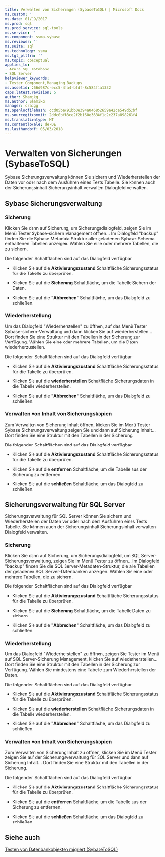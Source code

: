 ```yaml
---
title: Verwalten von Sicherungen (SybaseToSQL) | Microsoft Docs
ms.custom: ''
ms.date: 01/19/2017
ms.prod: sql
ms.prod_service: sql-tools
ms.service: ''
ms.component: ssma-sybase
ms.reviewer: ''
ms.suite: sql
ms.technology: ssma
ms.tgt_pltfrm: ''
ms.topic: conceptual
applies_to:
- Azure SQL Database
- SQL Server
helpviewer_keywords:
- Tester Component,Managing Backups
ms.assetid: 266d987c-ecc5-4fa4-bfdf-8c584f1a1332
caps.latest.revision: 5
author: Shamikg
ms.author: Shamikg
manager: craigg
ms.openlocfilehash: ccd05bac91bb0e394a046852659a42ce549d52bf
ms.sourcegitcommit: 2ddc0bfb3ce2f2b160e3638f1c2c237a898263f4
ms.translationtype: HT
ms.contentlocale: de-DE
ms.lasthandoff: 05/03/2018
---
```

# <a name="managing-backups-sybasetosql"></a>Verwalten von Sicherungen (SybaseToSQL)
Sybase Sicherungsverwaltung können Sie sichern und Wiederherstellen der Daten vor oder nach dem Ausführen eines Tests Tabelle. Sie können auch der Sicherungsinhalt Sicherungsinhalt verwalten Dialogfeld verwalten.  
  
## <a name="sybase-backup-management"></a>Sybase Sicherungsverwaltung  
  
### <a name="backup"></a>Sicherung  
Klicken Sie dann auf Sicherung, um Sicherungsdialogfeld, zeigen Sie im Menü Tester Sybase-sichern Management öffnen... Im Dialogfeld "backup" finden Sie die Sybase Metadata Struktur aller geladenen Sybase-Schema enthaltenen Tabellen anzeigen. Wählen Sie eine oder mehrere Tabellen, die zu sichern.  
  
Die folgenden Schaltflächen sind auf das Dialogfeld verfügbar:  
  
-   Klicken Sie auf die **Aktivierungszustand** Schaltfläche Sicherungsstatus für die Tabelle zu überprüfen.  
  
-   Klicken Sie auf die **Sicherung** Schaltfläche, um die Tabelle Sichern der Daten.  
  
-   Klicken Sie auf die **"Abbrechen"** Schaltfläche, um das Dialogfeld zu schließen.  
  
### <a name="restore"></a>Wiederherstellung  
Um das Dialogfeld "Wiederherstellen" zu öffnen, auf das Menü Tester Sybase-sichern-Verwaltung und dann klicken Sie auf wiederherstellen... Dort finden Sie eine Struktur mit den Tabellen in der Sicherung zur Verfügung. Wählen Sie eine oder mehrere Tabellen, um die Daten wiederherzustellen.  
  
Die folgenden Schaltflächen sind auf das Dialogfeld verfügbar:  
  
-   Klicken Sie auf die **Aktivierungszustand** Schaltfläche Sicherungsstatus für die Tabelle zu überprüfen.  
  
-   Klicken Sie auf die **wiederherstellen** Schaltfläche Sicherungsdaten in die Tabelle wiederherstellen.  
  
-   Klicken Sie auf die **"Abbrechen"** Schaltfläche, um das Dialogfeld zu schließen.  
  
### <a name="managing-backup-contents"></a>Verwalten von Inhalt von Sicherungskopien  
Zum Verwalten von Sicherung Inhalt öffnen, klicken Sie im Menü Tester Sybase Sicherungsverwaltung zeigen Sie und dann auf Sicherung Inhalt... Dort finden Sie eine Struktur mit den Tabellen in der Sicherung.  
  
Die folgenden Schaltflächen sind auf das Dialogfeld verfügbar:  
  
-   Klicken Sie auf die **Aktivierungszustand** Schaltfläche Sicherungsstatus für die Tabelle zu überprüfen.  
  
-   Klicken Sie auf die **entfernen** Schaltfläche, um die Tabelle aus der Sicherung zu entfernen.  
  
-   Klicken Sie auf die **schließen** Schaltfläche, um das Dialogfeld zu schließen.  
  
## <a name="sql-server-backup-management"></a>Sicherungsverwaltung für SQL Server  
Sicherungsverwaltung für SQL Server können Sie sichern und Wiederherstellen der Daten vor oder nach dem Ausführen eines Tests Tabelle. Sie können auch der Sicherungsinhalt Sicherungsinhalt verwalten Dialogfeld verwalten.  
  
### <a name="backup"></a>Sicherung  
Klicken Sie dann auf Sicherung, um Sicherungsdialogfeld, um SQL Server-Sicherungsverwaltung, zeigen Sie im Menü Tester zu öffnen... Im Dialogfeld "backup" finden Sie die SQL Server-Metadaten-Struktur, die alle Tabellen der geladenen SQL Server-Datenbanken anzeigen. Wählen Sie eine oder mehrere Tabellen, die zu sichern.  
  
Die folgenden Schaltflächen sind auf das Dialogfeld verfügbar:  
  
-   Klicken Sie auf die **Aktivierungszustand** Schaltfläche Sicherungsstatus für die Tabelle zu überprüfen.  
  
-   Klicken Sie auf die **Sicherung** Schaltfläche, um die Tabelle Daten zu sichern.  
  
-   Klicken Sie auf die **"Abbrechen"** Schaltfläche, um das Dialogfeld zu schließen.  
  
### <a name="restore"></a>Wiederherstellung  
Um das Dialogfeld "Wiederherstellen" zu öffnen, zeigen Sie Tester im Menü auf SQL Server-Sicherung Management, klicken Sie auf wiederherstellen... Dort finden Sie eine Struktur mit den Tabellen in der Sicherung zur Verfügung. Wählen Sie mindestens eine Tabelle zum Wiederherstellen der Daten.  
  
Die folgenden Schaltflächen sind auf das Dialogfeld verfügbar:  
  
-   Klicken Sie auf die **Aktivierungszustand** Schaltfläche Sicherungsstatus für die Tabelle zu überprüfen.  
  
-   Klicken Sie auf die **wiederherstellen** Schaltfläche Sicherungsdaten in die Tabelle wiederherstellen.  
  
-   Klicken Sie auf die **"Abbrechen"** Schaltfläche, um das Dialogfeld zu schließen.  
  
### <a name="managing-backup-contents"></a>Verwalten von Inhalt von Sicherungskopien  
Zum Verwalten von Sicherung Inhalt zu öffnen, klicken Sie im Menü Tester zeigen Sie auf der Sicherungsverwaltung für SQL Server und dann auf Sicherung Inhalt... Dort finden Sie eine Struktur mit den Tabellen in der Sicherung.  
  
Die folgenden Schaltflächen sind auf das Dialogfeld verfügbar:  
  
-   Klicken Sie auf die **Aktivierungszustand** Schaltfläche Sicherungsstatus für die Tabelle zu überprüfen.  
  
-   Klicken Sie auf die **entfernen** Schaltfläche, um die Tabelle aus der Sicherung zu entfernen.  
  
-   Klicken Sie auf die **schließen** Schaltfläche, um das Dialogfeld zu schließen.  
  
## <a name="see-also"></a>Siehe auch  
[Testen von Datenbankobjekten migriert &#40;SybaseToSQL&#41;](../../ssma/sybase/testing-migrated-database-objects-sybasetosql.md)  
  
